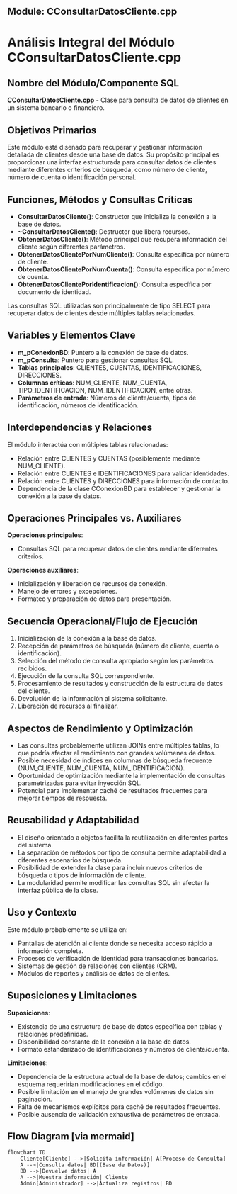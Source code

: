 ## Module: CConsultarDatosCliente.cpp
# Análisis Integral del Módulo CConsultarDatosCliente.cpp

## Nombre del Módulo/Componente SQL
**CConsultarDatosCliente.cpp** - Clase para consulta de datos de clientes en un sistema bancario o financiero.

## Objetivos Primarios
Este módulo está diseñado para recuperar y gestionar información detallada de clientes desde una base de datos. Su propósito principal es proporcionar una interfaz estructurada para consultar datos de clientes mediante diferentes criterios de búsqueda, como número de cliente, número de cuenta o identificación personal.

## Funciones, Métodos y Consultas Críticas
- **ConsultarDatosCliente()**: Constructor que inicializa la conexión a la base de datos.
- **~ConsultarDatosCliente()**: Destructor que libera recursos.
- **ObtenerDatosCliente()**: Método principal que recupera información del cliente según diferentes parámetros.
- **ObtenerDatosClientePorNumCliente()**: Consulta específica por número de cliente.
- **ObtenerDatosClientePorNumCuenta()**: Consulta específica por número de cuenta.
- **ObtenerDatosClientePorIdentificacion()**: Consulta específica por documento de identidad.

Las consultas SQL utilizadas son principalmente de tipo SELECT para recuperar datos de clientes desde múltiples tablas relacionadas.

## Variables y Elementos Clave
- **m_pConexionBD**: Puntero a la conexión de base de datos.
- **m_pConsulta**: Puntero para gestionar consultas SQL.
- **Tablas principales**: CLIENTES, CUENTAS, IDENTIFICACIONES, DIRECCIONES.
- **Columnas críticas**: NUM_CLIENTE, NUM_CUENTA, TIPO_IDENTIFICACION, NUM_IDENTIFICACION, entre otras.
- **Parámetros de entrada**: Números de cliente/cuenta, tipos de identificación, números de identificación.

## Interdependencias y Relaciones
El módulo interactúa con múltiples tablas relacionadas:
- Relación entre CLIENTES y CUENTAS (posiblemente mediante NUM_CLIENTE).
- Relación entre CLIENTES e IDENTIFICACIONES para validar identidades.
- Relación entre CLIENTES y DIRECCIONES para información de contacto.
- Dependencia de la clase CConexionBD para establecer y gestionar la conexión a la base de datos.

## Operaciones Principales vs. Auxiliares
**Operaciones principales**:
- Consultas SQL para recuperar datos de clientes mediante diferentes criterios.

**Operaciones auxiliares**:
- Inicialización y liberación de recursos de conexión.
- Manejo de errores y excepciones.
- Formateo y preparación de datos para presentación.

## Secuencia Operacional/Flujo de Ejecución
1. Inicialización de la conexión a la base de datos.
2. Recepción de parámetros de búsqueda (número de cliente, cuenta o identificación).
3. Selección del método de consulta apropiado según los parámetros recibidos.
4. Ejecución de la consulta SQL correspondiente.
5. Procesamiento de resultados y construcción de la estructura de datos del cliente.
6. Devolución de la información al sistema solicitante.
7. Liberación de recursos al finalizar.

## Aspectos de Rendimiento y Optimización
- Las consultas probablemente utilizan JOINs entre múltiples tablas, lo que podría afectar el rendimiento con grandes volúmenes de datos.
- Posible necesidad de índices en columnas de búsqueda frecuente (NUM_CLIENTE, NUM_CUENTA, NUM_IDENTIFICACION).
- Oportunidad de optimización mediante la implementación de consultas parametrizadas para evitar inyección SQL.
- Potencial para implementar caché de resultados frecuentes para mejorar tiempos de respuesta.

## Reusabilidad y Adaptabilidad
- El diseño orientado a objetos facilita la reutilización en diferentes partes del sistema.
- La separación de métodos por tipo de consulta permite adaptabilidad a diferentes escenarios de búsqueda.
- Posibilidad de extender la clase para incluir nuevos criterios de búsqueda o tipos de información de cliente.
- La modularidad permite modificar las consultas SQL sin afectar la interfaz pública de la clase.

## Uso y Contexto
Este módulo probablemente se utiliza en:
- Pantallas de atención al cliente donde se necesita acceso rápido a información completa.
- Procesos de verificación de identidad para transacciones bancarias.
- Sistemas de gestión de relaciones con clientes (CRM).
- Módulos de reportes y análisis de datos de clientes.

## Suposiciones y Limitaciones
**Suposiciones**:
- Existencia de una estructura de base de datos específica con tablas y relaciones predefinidas.
- Disponibilidad constante de la conexión a la base de datos.
- Formato estandarizado de identificaciones y números de cliente/cuenta.

**Limitaciones**:
- Dependencia de la estructura actual de la base de datos; cambios en el esquema requerirían modificaciones en el código.
- Posible limitación en el manejo de grandes volúmenes de datos sin paginación.
- Falta de mecanismos explícitos para caché de resultados frecuentes.
- Posible ausencia de validación exhaustiva de parámetros de entrada.
## Flow Diagram [via mermaid]
```mermaid
flowchart TD
    Cliente[Cliente] -->|Solicita información| A[Proceso de Consulta]
    A -->|Consulta datos| BD[(Base de Datos)]
    BD -->|Devuelve datos| A
    A -->|Muestra información| Cliente
    Admin[Administrador] -->|Actualiza registros| BD
```
